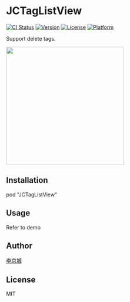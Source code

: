 # JCTagListView

[![CI Status](http://img.shields.io/travis/lijingcheng/JCTagListView.svg?style=flat)](https://travis-ci.org/lijingcheng/JCTagListView)
[![Version](https://img.shields.io/cocoapods/v/JCTagListView.svg?style=flat)](http://cocoapods.org/pods/JCTagListView)
[![License](https://img.shields.io/cocoapods/l/JCTagListView.svg?style=flat)](http://cocoapods.org/pods/JCTagListView)
[![Platform](https://img.shields.io/cocoapods/p/JCTagListView.svg?style=flat)](http://cocoapods.org/pods/JCTagListView)

Support delete tags.

<img width="320" src="./ScreenShot.png"> 

## Installation

pod "JCTagListView"

## Usage

Refer to demo

## Author

[李京城](http://lijingcheng.github.io)

## License

MIT
